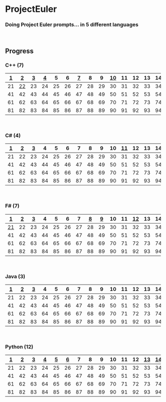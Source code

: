 # ProjectEuler
### Doing Project Euler prompts... in 5 different languages
&nbsp;

## Progress
### C++ (7)

| [1](/C++/001/001.cpp)  | [2](/C++/002/002.cpp)  | [3](/C++/003/003.cpp)  | [4](/C++/004/004.cpp)  | 5  | 6  | [7](/C++/007/007.cpp)  | 8  | 9  | [10](/C++/010/010.cpp) | 11 | 12 | 13 | 14 | 15 | 16 | 17 | 18 | 19 | 20  |
|----|----|----|----|----|----|----|----|----|----|----|----|----|----|----|----|----|----|----|-----|
| 21 | [22](/C++/022/022.cpp) | 23 | 24 | 25 | 26 | 27 | 28 | 29 | 30 | 31 | 32 | 33 | 34 | 35 | 36 | 37 | 38 | 39 | 40  |
| 41 | 42 | 43 | 44 | 45 | 46 | 47 | 48 | 49 | 50 | 51 | 52 | 53 | 54 | 55 | 56 | 57 | 58 | 59 | 60  |
| 61 | 62 | 63 | 64 | 65 | 66 | 67 | 68 | 69 | 70 | 71 | 72 | 73 | 74 | 75 | 76 | 77 | 78 | 79 | 80  |
| 81 | 82 | 83 | 84 | 85 | 86 | 87 | 88 | 89 | 90 | 91 | 92 | 93 | 94 | 95 | 96 | 97 | 98 | 99 | 100 |

&nbsp;
### C# (4)

| [1](/CSharp/001/Program.cs)  | [2](/CSharp/002/Program.cs)  | [3](/CSharp/003/Program.cs)  | 4  | 5  | 6  | 7  | 8  | 9  | 10 | [11](/CSharp/011/Program.cs) | 12 | 13 | 14 | 15 | 16 | 17 | 18 | 19 | 20  |
|----|----|----|----|----|----|----|----|----|----|----|----|----|----|----|----|----|----|----|-----|
| 21 | 22 | 23 | 24 | 25 | 26 | 27 | 28 | 29 | 30 | 31 | 32 | 33 | 34 | 35 | 36 | 37 | 38 | 39 | 40  |
| 41 | 42 | 43 | 44 | 45 | 46 | 47 | 48 | 49 | 50 | 51 | 52 | 53 | 54 | 55 | 56 | 57 | 58 | 59 | 60  |
| 61 | 62 | 63 | 64 | 65 | 66 | 67 | 68 | 69 | 70 | 71 | 72 | 73 | 74 | 75 | 76 | 77 | 78 | 79 | 80  |
| 81 | 82 | 83 | 84 | 85 | 86 | 87 | 88 | 89 | 90 | 91 | 92 | 93 | 94 | 95 | 96 | 97 | 98 | 99 | 100 |

&nbsp;
### F# (7)

| [1](/FSharp/001/001.fsx)  | [2](/FSharp/002/002.fsx)  | [3](/FSharp/003/003.fsx)  | 4  | 5  | 6  | 7  | [8](/FSharp/008/008.fsx)  | [9](/FSharp/009/009.fsx)  | 10 | 11 | [12](/FSharp/012/012.fsx) | 13 | 14 | 15 | 16 | 17 | 18 | 19 | 20  |
|----|----|----|----|----|----|----|----|----|----|----|----|----|----|----|----|----|----|----|-----|
| [21](/FSharp/021/021.fsx) | 22 | 23 | 24 | 25 | 26 | 27 | 28 | 29 | 30 | 31 | 32 | 33 | 34 | 35 | 36 | 37 | 38 | 39 | 40  |
| 41 | 42 | 43 | 44 | 45 | 46 | 47 | 48 | 49 | 50 | 51 | 52 | 53 | 54 | 55 | 56 | 57 | 58 | 59 | 60  |
| 61 | 62 | 63 | 64 | 65 | 66 | 67 | 68 | 69 | 70 | 71 | 72 | 73 | 74 | 75 | 76 | 77 | 78 | 79 | 80  |
| 81 | 82 | 83 | 84 | 85 | 86 | 87 | 88 | 89 | 90 | 91 | 92 | 93 | 94 | 95 | 96 | 97 | 98 | 99 | 100 |

&nbsp;
### Java (3)

| [1](/Java/001/_001.java)  | [2](/Java/002/_002.java)  | [3](/Java/003/_003.java)  | 4  | 5  | 6  | 7  | 8  | 9  | 10 | 11 | 12 | 13 | 14 | 15 | 16 | 17 | 18 | 19 | 20  |
|----|----|----|----|----|----|----|----|----|----|----|----|----|----|----|----|----|----|----|-----|
| 21 | 22 | 23 | 24 | 25 | 26 | 27 | 28 | 29 | 30 | 31 | 32 | 33 | 34 | 35 | 36 | 37 | 38 | 39 | 40  |
| 41 | 42 | 43 | 44 | 45 | 46 | 47 | 48 | 49 | 50 | 51 | 52 | 53 | 54 | 55 | 56 | 57 | 58 | 59 | 60  |
| 61 | 62 | 63 | 64 | 65 | 66 | 67 | 68 | 69 | 70 | 71 | 72 | 73 | 74 | 75 | 76 | 77 | 78 | 79 | 80  |
| 81 | 82 | 83 | 84 | 85 | 86 | 87 | 88 | 89 | 90 | 91 | 92 | 93 | 94 | 95 | 96 | 97 | 98 | 99 | 100 |

&nbsp;
### Python (12)

| [1](/Python/001/001.py)  | [2](/Python/002/002.py)  | [3](/Python/003/003.py)  | [4](/Python/004/004.py)  | [5](/Python/005/005.py)  | [6](/Python/006/006.py)  | 7  | 8  | 9  | 10 | 11 | 12 | [13](/Python/013/013.py) | [14](/Python/014/014.py) | [15](/Python/015/015.py) | [16](/Python/016/016.py) | [17](/Python/017/017.py) | 18 | [19](/Python/019/019.py) | [20](/Python/020/020.py) |
|----|----|----|----|----|----|----|----|----|----|----|----|----|----|----|----|----|----|----|-----|
| 21 | 22 | 23 | 24 | 25 | 26 | 27 | 28 | 29 | 30 | 31 | 32 | 33 | 34 | 35 | 36 | 37 | 38 | 39 | 40  |
| 41 | 42 | 43 | 44 | 45 | 46 | 47 | 48 | 49 | 50 | 51 | 52 | 53 | 54 | 55 | 56 | 57 | 58 | 59 | 60  |
| 61 | 62 | 63 | 64 | 65 | 66 | 67 | 68 | 69 | 70 | 71 | 72 | 73 | 74 | 75 | 76 | 77 | 78 | 79 | 80  |
| 81 | 82 | 83 | 84 | 85 | 86 | 87 | 88 | 89 | 90 | 91 | 92 | 93 | 94 | 95 | 96 | 97 | 98 | 99 | 100 |
